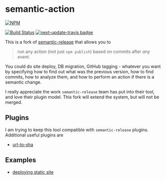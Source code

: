 # semantic-action

[![NPM][npm-icon]][npm-url]

[![Build Status](https://travis-ci.org/bahmutov/semantic-action.svg?branch=master)](https://travis-ci.org/bahmutov/semantic-action)
[![next-update-travis badge][nut-badge]][nut-readme]

This is a fork of [semantic-release][semantic-release] that allows you to

> run any action (not just `npm publish`) based on commits after *any event*.

You could do site deploy, DB migration, GitHub tagging - whatever you want
by specifying how to find out what was the previous version, how to find
commits, how to analyze them, and how to perform an action if there is
a semantic change.

I really appreciate the work `semantic-release` team has put into their tool,
and love their plugin model. This fork will extend the system, but will not
be merged.

## Plugins

I am trying to keep this tool compatible with `semantic-release` plugins.
Additional useful plugins are

* [url-to-sha](https://github.com/bahmutov/url-to-sha)

## Examples

* [deploying static site](https://github.com/bahmutov/test-semantic-deploy)

[semantic-release]: https://github.com/semantic-release/semantic-release

[npm-icon]: https://nodei.co/npm/semantic-action.svg?downloads=true
[npm-url]: https://npmjs.org/package/semantic-action
[nut-badge]: https://img.shields.io/badge/next--update--travis-ok-green.svg
[nut-readme]: https://github.com/bahmutov/next-update-travis#readme
